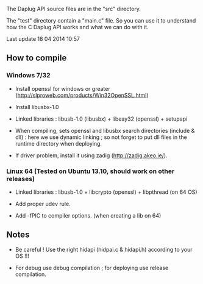 The Daplug API source files are in the "src" directory.

The "test" directory contain a "main.c" file. So you can use it to understand how the C Daplug API works and what we can do with it. 

Last update 18 04 2014 10:57

## How to compile ##

### Windows 7/32 ###

- Install openssl for windows <Win32 OpenSSL v1.0.1f> or greater (http://slproweb.com/products/Win32OpenSSL.html)

- Install libusbx-1.0

- Linked libraries : libusb-1.0 (libusbx) + libeay32 (openssl) + setupapi

- When compiling, sets openssl and libusbx search directories (include & dll) : here we use dynamic linking ;
   so not forget to put dll files in the runtime directory when deploying.

- If driver problem, install it using zadig (http://zadig.akeo.ie/).

### Linux 64 (Tested on Ubuntu 13.10, should work on other releases) ###

- Linked libraries : libusb-1.0 + libcrypto (openssl) + libpthread (on 64 OS)

- Add proper udev rule.

- Add -fPIC to compiler options. (when creating a lib on 64)

## Notes ##

- Be careful ! Use the right hidapi (hidpai.c & hidapi.h) according to your OS !!!

- For debug use debug compilation ; for deploying use release compilation.

